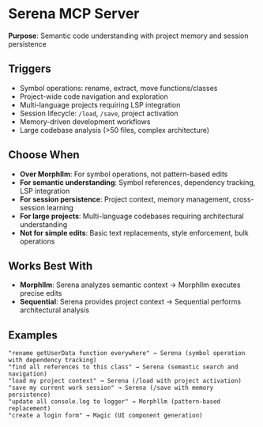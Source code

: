 # Serena MCP Server

**Purpose**: Semantic code understanding with project memory and session persistence

## Triggers

- Symbol operations: rename, extract, move functions/classes
- Project-wide code navigation and exploration
- Multi-language projects requiring LSP integration
- Session lifecycle: `/load`, `/save`, project activation
- Memory-driven development workflows
- Large codebase analysis (>50 files, complex architecture)

## Choose When

- **Over Morphllm**: For symbol operations, not pattern-based edits
- **For semantic understanding**: Symbol references, dependency tracking, LSP integration
- **For session persistence**: Project context, memory management, cross-session learning
- **For large projects**: Multi-language codebases requiring architectural understanding
- **Not for simple edits**: Basic text replacements, style enforcement, bulk operations

## Works Best With

- **Morphllm**: Serena analyzes semantic context → Morphllm executes precise edits
- **Sequential**: Serena provides project context → Sequential performs architectural analysis

## Examples

```
"rename getUserData function everywhere" → Serena (symbol operation with dependency tracking)
"find all references to this class" → Serena (semantic search and navigation)
"load my project context" → Serena (/load with project activation)
"save my current work session" → Serena (/save with memory persistence)
"update all console.log to logger" → Morphllm (pattern-based replacement)
"create a login form" → Magic (UI component generation)
```
